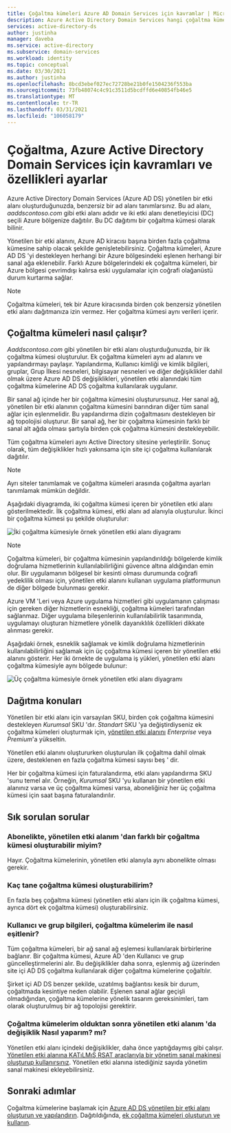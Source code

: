 ```yaml
---
title: Çoğaltma kümeleri Azure AD Domain Services için kavramlar | Microsoft Docs
description: Azure Active Directory Domain Services hangi çoğaltma kümelerinin olduğunu ve kimlik hizmetleri gerektiren uygulamalar için nasıl artıklık sağladığını öğrenin.
services: active-directory-ds
author: justinha
manager: daveba
ms.service: active-directory
ms.subservice: domain-services
ms.workload: identity
ms.topic: conceptual
ms.date: 03/30/2021
ms.author: justinha
ms.openlocfilehash: 8bcd3ebef027ec72728be21b0fe1504236f553ba
ms.sourcegitcommit: 73fb48074c4c91c3511d5bcdffd6e40854fb46e5
ms.translationtype: MT
ms.contentlocale: tr-TR
ms.lasthandoff: 03/31/2021
ms.locfileid: "106058179"
---
```

# <a name="replica-sets-concepts-and-features-for-azure-active-directory-domain-services"></a>Çoğaltma, Azure Active Directory Domain Services için kavramları ve özellikleri ayarlar

Azure Active Directory Domain Services (Azure AD DS) yönetilen bir etki alanı oluşturduğunuzda, benzersiz bir ad alanı tanımlarsınız. Bu ad alanı, *aaddscontoso.com* gibi etki alanı adıdır ve iki etki alanı denetleyicisi (DC) seçili Azure bölgenize dağıtılır. Bu DC dağıtımı bir çoğaltma kümesi olarak bilinir.

Yönetilen bir etki alanını, Azure AD kiracısı başına birden fazla çoğaltma kümesine sahip olacak şekilde genişletebilirsiniz. Çoğaltma kümeleri, Azure AD DS 'yi destekleyen herhangi bir Azure bölgesindeki eşlenen herhangi bir sanal ağa eklenebilir. Farklı Azure bölgelerindeki ek çoğaltma kümeleri, bir Azure bölgesi çevrimdışı kalırsa eski uygulamalar için coğrafi olağanüstü durum kurtarma sağlar.

> [!NOTE]
> Çoğaltma kümeleri, tek bir Azure kiracısında birden çok benzersiz yönetilen etki alanı dağıtmanıza izin vermez. Her çoğaltma kümesi aynı verileri içerir.

## <a name="how-replica-sets-work"></a>Çoğaltma kümeleri nasıl çalışır?

*Aaddscontoso.com* gibi yönetilen bir etki alanı oluşturduğunuzda, bir ilk çoğaltma kümesi oluşturulur. Ek çoğaltma kümeleri aynı ad alanını ve yapılandırmayı paylaşır. Yapılandırma, Kullanıcı kimliği ve kimlik bilgileri, gruplar, Grup İlkesi nesneleri, bilgisayar nesneleri ve diğer değişiklikler dahil olmak üzere Azure AD DS değişiklikleri, yönetilen etki alanındaki tüm çoğaltma kümelerine AD DS çoğaltma kullanılarak uygulanır.

Bir sanal ağ içinde her bir çoğaltma kümesini oluşturursunuz. Her sanal ağ, yönetilen bir etki alanının çoğaltma kümesini barındıran diğer tüm sanal ağlar için eşlenmelidir. Bu yapılandırma dizin çoğaltmasını destekleyen bir ağ topolojisi oluşturur. Bir sanal ağ, her bir çoğaltma kümesinin farklı bir sanal alt ağda olması şartıyla birden çok çoğaltma kümesini destekleyebilir.

Tüm çoğaltma kümeleri aynı Active Directory sitesine yerleştirilir. Sonuç olarak, tüm değişiklikler hızlı yakınsama için site içi çoğaltma kullanılarak dağıtılır.

> [!NOTE]
> Ayrı siteler tanımlamak ve çoğaltma kümeleri arasında çoğaltma ayarları tanımlamak mümkün değildir.

Aşağıdaki diyagramda, iki çoğaltma kümesi içeren bir yönetilen etki alanı gösterilmektedir. İlk çoğaltma kümesi, etki alanı ad alanıyla oluşturulur. İkinci bir çoğaltma kümesi şu şekilde oluşturulur:

![İki çoğaltma kümesiyle örnek yönetilen etki alanı diyagramı](./media/concepts-replica-sets/two-replica-set-example.png)

> [!NOTE]
> Çoğaltma kümeleri, bir çoğaltma kümesinin yapılandırıldığı bölgelerde kimlik doğrulama hizmetlerinin kullanılabilirliğini güvence altına aldığından emin olur. Bir uygulamanın bölgesel bir kesinti olması durumunda coğrafi yedeklilik olması için, yönetilen etki alanını kullanan uygulama platformunun de diğer bölgede bulunması gerekir.
>
> Azure VM 'Leri veya Azure uygulama hizmetleri gibi uygulamanın çalışması için gereken diğer hizmetlerin esnekliği, çoğaltma kümeleri tarafından sağlanmaz. Diğer uygulama bileşenlerinin kullanılabilirlik tasarımında, uygulamayı oluşturan hizmetlere yönelik dayanıklılık özellikleri dikkate alınması gerekir.

Aşağıdaki örnek, esneklik sağlamak ve kimlik doğrulama hizmetlerinin kullanılabilirliğini sağlamak için üç çoğaltma kümesi içeren bir yönetilen etki alanını gösterir. Her iki örnekte de uygulama iş yükleri, yönetilen etki alanı çoğaltma kümesiyle aynı bölgede bulunur:

![Üç çoğaltma kümesiyle örnek yönetilen etki alanı diyagramı](./media/concepts-replica-sets/three-replica-set-example.png)

## <a name="deployment-considerations"></a>Dağıtma konuları

Yönetilen bir etki alanı için varsayılan SKU, birden çok çoğaltma kümesini destekleyen *Kurumsal* SKU 'dır. *Standart* SKU 'ya değiştirdiyseniz ek çoğaltma kümeleri oluşturmak için, [yönetilen etki alanını](change-sku.md) *Enterprise* veya *Premium*'a yükseltin.

Yönetilen etki alanını oluştururken oluşturulan ilk çoğaltma dahil olmak üzere, desteklenen en fazla çoğaltma kümesi sayısı beş ' dir.

Her bir çoğaltma kümesi için faturalandırma, etki alanı yapılandırma SKU 'sunu temel alır. Örneğin, *Kurumsal* SKU 'yu kullanan bir yönetilen etki alanınız varsa ve üç çoğaltma kümesi varsa, aboneliğiniz her üç çoğaltma kümesi için saat başına faturalandırılır.

## <a name="frequently-asked-questions"></a>Sık sorulan sorular

### <a name="can-i-create-a-replica-set-in-subscription-different-from-my-managed-domain"></a>Abonelikte, yönetilen etki alanım 'dan farklı bir çoğaltma kümesi oluşturabilir miyim?

Hayır. Çoğaltma kümelerinin, yönetilen etki alanıyla aynı abonelikte olması gerekir.

### <a name="how-many-replica-sets-can-i-create"></a>Kaç tane çoğaltma kümesi oluşturabilirim?

En fazla beş çoğaltma kümesi (yönetilen etki alanı için ilk çoğaltma kümesi, ayrıca dört ek çoğaltma kümesi) oluşturabilirsiniz.

### <a name="how-does-user-and-group-information-get-synchronized-to-my-replica-sets"></a>Kullanıcı ve grup bilgileri, çoğaltma kümelerim ile nasıl eşitlenir?

Tüm çoğaltma kümeleri, bir ağ sanal ağ eşlemesi kullanılarak birbirlerine bağlanır. Bir çoğaltma kümesi, Azure AD 'den Kullanıcı ve grup güncelleştirmelerini alır. Bu değişiklikler daha sonra, eşlenmiş ağ üzerinden site içi AD DS çoğaltma kullanılarak diğer çoğaltma kümelerine çoğaltılır.

Şirket içi AD DS benzer şekilde, uzatılmış bağlantısı kesik bir durum, çoğaltmada kesintiye neden olabilir. Eşlenen sanal ağlar geçişli olmadığından, çoğaltma kümelerine yönelik tasarım gereksinimleri, tam olarak oluşturulmuş bir ağ topolojisi gerektirir.

### <a name="how-do-i-make-changes-in-my-managed-domain-after-i-have-replica-sets"></a>Çoğaltma kümelerim olduktan sonra yönetilen etki alanım 'da değişiklik Nasıl yaparım? mı?

Yönetilen etki alanı içindeki değişiklikler, daha önce yaptığdaymış gibi çalışır. [Yönetilen etki alanına KATıLMıŞ RSAT araçlarıyla bir yönetim sanal makinesi oluşturup kullanırsınız](tutorial-create-management-vm.md). Yönetilen etki alanına istediğiniz sayıda yönetim sanal makinesi ekleyebilirsiniz.

## <a name="next-steps"></a>Sonraki adımlar

Çoğaltma kümelerine başlamak için [Azure AD DS yönetilen bir etki alanı oluşturun ve yapılandırın][tutorial-create-advanced]. Dağıtıldığında, [ek çoğaltma kümeleri oluşturun ve kullanın][create-replica-set].

<!-- LINKS - INTERNAL -->
[tutorial-create-advanced]: tutorial-create-instance-advanced.md
[create-replica-set]: tutorial-create-replica-set.md
